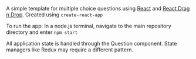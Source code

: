 A simple template for multiple choice questions using [React](https://reactjs.org/) and [React Drag n Drop](https://react-dnd.github.io/react-dnd/). Created using `create-react-app`

To run the app:
In a node.js terminal, navigate to the main repository directory and enter `npm start`

All application state is handled through the Question component. State managers like Redux may require a different pattern.